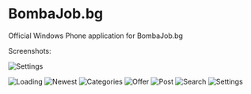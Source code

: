 ﻿# BombaJob.bg

Official Windows Phone application for BombaJob.bg

Screenshots:

![Settings](http://bombajob.bg/desc/tsettings.jpg "Settings")

![Loading](http://supudo.net/screens/bombajob-wp/1.png "Loading")
![Newest](http://supudo.net/screens/bombajob-wp/2.png "Newest")
![Categories](http://supudo.net/screens/bombajob-wp/3.png "Categories")
![Offer](http://supudo.net/screens/bombajob-wp/4.png "Offer")
![Post](http://supudo.net/screens/bombajob-wp/5.png "Post")
![Search](http://supudo.net/screens/bombajob-wp/6.png "Search")
![Settings](http://supudo.net/screens/bombajob-wp/7.png "Settings")